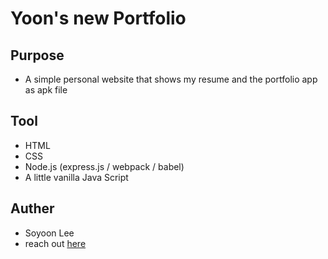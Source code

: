 # Yoon's new Portfolio

## Purpose
+ A simple personal website that shows my resume and the portfolio app as apk file

## Tool
+ HTML
+ CSS 
+ Node.js (express.js / webpack / babel) 
+ A little vanilla Java Script

## Auther
+ Soyoon Lee
+ reach out [here](http://www.yxxn.me)
